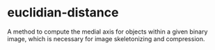 # euclidian-distance
A method to compute the medial axis for objects within a given binary image, which is necessary for image skeletonizing and compression.
